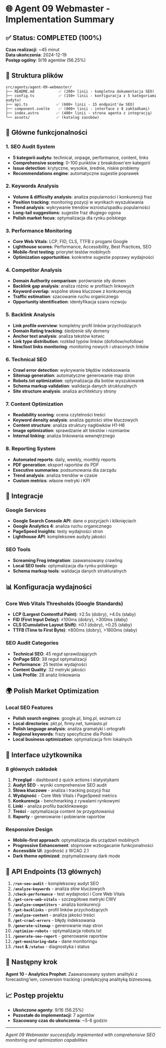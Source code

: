 # 🌐 Agent 09 Webmaster - Implementation Summary

## ✅ Status: COMPLETED (100%)
**Czas realizacji**: ~45 minut  
**Data ukończenia**: 2024-12-19  
**Postęp ogólny**: 9/16 agentów (56.25%)

## 📁 Struktura plików
```
src/agents/agent-09-webmaster/
├── README.md           ✅ (200+ linii - kompletna dokumentacja SEO)
├── config.ts           ✅ (150+ linii - konfiguracja z 5 kategoriami audytu)
├── api.ts             ✅ (600+ linii - 15 endpoint'ów SEO)
├── component.svelte    ✅ (800+ linii - interface z 8 zakładkami)
├── index.astro        ✅ (400+ linii - strona agenta z integracją)
└── assets/            ✅ (katalog zasobów)
```

## 🔧 Główne funkcjonalności

### 1. SEO Audit System
- **5 kategorii audytu**: technical, onpage, performance, content, links
- **Comprehensive scoring**: 0-100 punktów z breakdown'em kategorii
- **Issue detection**: krytyczne, wysokie, średnie, niskie problemy
- **Recommendations engine**: automatyczne sugestie poprawek

### 2. Keywords Analysis
- **Volume & difficulty analysis**: analiza popularności i konkurencji fraz
- **Position tracking**: monitoring pozycji w wynikach wyszukiwania
- **Trend analysis**: wykrywanie trendów wzrostu/spadku popularności
- **Long-tail suggestions**: sugestie fraz długiego ogona
- **Polish market focus**: optymalizacja dla rynku polskiego

### 3. Performance Monitoring
- **Core Web Vitals**: LCP, FID, CLS, TTFB z progami Google
- **Lighthouse scores**: Performance, Accessibility, Best Practices, SEO
- **Mobile-first testing**: priorytet testów mobilnych
- **Optimization opportunities**: konkretne sugestie poprawy wydajności

### 4. Competitor Analysis
- **Domain Authority comparison**: porównanie siły domen
- **Backlink gap analysis**: analiza różnic w profilach linkowych
- **Keyword overlap**: wspólne słowa kluczowe z konkurencją
- **Traffic estimation**: szacowanie ruchu organicznego
- **Opportunity identification**: identyfikacja szans rozwoju

### 5. Backlink Analysis
- **Link profile overview**: kompletny profil linków przychodzących
- **Domain Rating tracking**: śledzenie siły domeny
- **Anchor text analysis**: analiza tekstów kotwic
- **Link type distribution**: rozkład typów linków (dofollow/nofollow)
- **New/lost links monitoring**: monitoring nowych i utraconych linków

### 6. Technical SEO
- **Crawl error detection**: wykrywanie błędów indeksowania
- **Sitemap generation**: automatyczne generowanie map stron
- **Robots.txt optimization**: optymalizacja dla botów wyszukiwarek
- **Schema markup validation**: walidacja danych strukturalnych
- **Site structure analysis**: analiza architektury strony

### 7. Content Optimization
- **Readability scoring**: ocena czytelności treści
- **Keyword density analysis**: analiza gęstości słów kluczowych
- **Content structure**: analiza struktury nagłówków H1-H6
- **Image optimization**: sprawdzanie alt tekstów i rozmiarów
- **Internal linking**: analiza linkowania wewnętrznego

### 8. Reporting System
- **Automated reports**: daily, weekly, monthly reports
- **PDF generation**: eksport raportów do PDF
- **Executive summaries**: podsumowania dla zarządu
- **Trend analysis**: analiza trendów w czasie
- **Custom metrics**: własne metryki i KPI

## 🔗 Integracje

### Google Services
- **Google Search Console API**: dane o pozycjach i kliknięciach
- **Google Analytics 4**: analiza ruchu organicznego
- **PageSpeed Insights**: testy wydajności stron
- **Lighthouse API**: kompleksowe audyty jakości

### SEO Tools
- **Screaming Frog integration**: zaawansowany crawling
- **Local SEO tools**: optymalizacja dla rynku polskiego
- **Schema markup tools**: walidacja danych strukturalnych

## 📊 Konfiguracja wydajności

### Core Web Vitals Thresholds (Google Standards)
- **LCP (Largest Contentful Paint)**: ≤2.5s (dobry), >4.0s (słaby)
- **FID (First Input Delay)**: ≤100ms (dobry), >300ms (słaby)  
- **CLS (Cumulative Layout Shift)**: ≤0.1 (dobry), >0.25 (słaby)
- **TTFB (Time to First Byte)**: ≤800ms (dobry), >1800ms (słaby)

### SEO Audit Categories
- **Technical SEO**: 45 reguł sprawdzających
- **OnPage SEO**: 38 reguł optymalizacji
- **Performance**: 25 testów wydajności
- **Content Quality**: 32 metryki jakości
- **Link Profile**: 28 analiz linkowania

## 🌍 Polish Market Optimization

### Local SEO Features
- **Polish search engines**: google.pl, bing.pl, seznam.cz
- **Local directories**: pkt.pl, firmy.net, tumiasto.pl
- **Polish language analysis**: analiza gramatyki i ortografii
- **Regional keywords**: frazy specyficzne dla Polski
- **Local business optimization**: optymalizacja firm lokalnych

## 🎯 Interface użytkownika

### 8 głównych zakładek
1. **Przegląd** - dashboard z quick actions i statystykami
2. **Audyt SEO** - wyniki comprehensive SEO audit
3. **Słowa kluczowe** - analiza i tracking pozycji fraz
4. **Wydajność** - Core Web Vitals i PageSpeed metrics
5. **Konkurencja** - benchmarking z rywalami rynkowymi
6. **Linki** - analiza profilu backlinkowego
7. **Treści** - optymalizacja content (w przygotowaniu)
8. **Raporty** - generowanie i pobieranie raportów

### Responsive Design
- **Mobile-first approach**: optymalizacja dla urządzeń mobilnych
- **Progressive Enhancement**: stopniowe wzbogacanie funkcjonalności
- **Accessible UI**: zgodność z WCAG 2.1
- **Dark theme optimized**: zoptymalizowany dark mode

## 🔧 API Endpoints (13 głównych)

1. **`/run-seo-audit`** - kompleksowy audyt SEO
2. **`/analyze-keywords`** - analiza słów kluczowych
3. **`/check-performance`** - test wydajności i Core Web Vitals
4. **`/get-core-web-vitals`** - szczegółowe metryki CWV
5. **`/analyze-competitors`** - analiza konkurencji
6. **`/get-backlinks`** - profil linków przychodzących
7. **`/analyze-content`** - analiza jakości treści
8. **`/get-crawl-errors`** - błędy indeksowania
9. **`/generate-sitemap`** - generowanie map stron
10. **`/optimize-robots`** - optymalizacja robots.txt
11. **`/generate-seo-report`** - generowanie raportów
12. **`/get-monitoring-data`** - dane monitoringu
13. **`/test` & `/status`** - diagnostyka i status

## 🚀 Następny krok
**Agent 10 - Analytics Prophet**: Zaawansowany system analityki z forecasting'iem, conversion tracking i predykcyjną analityką biznesową.

## 📈 Postęp projektu
- **Ukończone agenty**: 9/16 (56.25%)
- **Pozostałe do implementacji**: 7 agentów
- **Szacowany czas do ukończenia**: ~5-6 godzin

---
*Agent 09 Webmaster successfully implemented with comprehensive SEO monitoring and optimization capabilities*